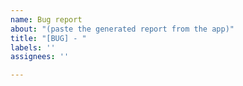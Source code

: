 ```yaml
---
name: Bug report
about: "(paste the generated report from the app)"
title: "[BUG] - "
labels: ''
assignees: ''

---
```



